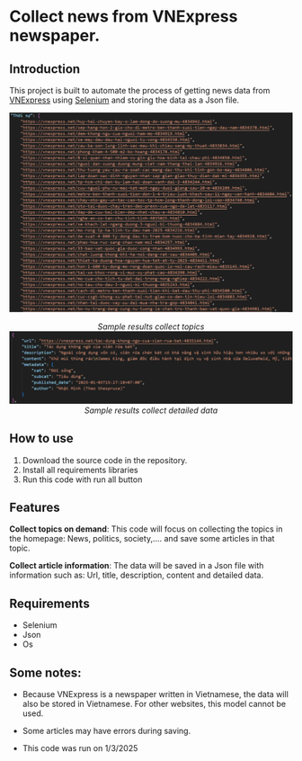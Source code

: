 # Collect news from VNExpress newspaper.
## Introduction
This project is built to automate the process of getting news data from [VNExpress](https://vnexpress.net/) using [Selenium](https://www.selenium.dev/) and storing the data as a Json file.

<p align="center">
  <img src="https://github.com/SaikySu/Collect_and_classify_news/blob/main/Data_Image/example1.png?raw=true" width="800"></br>
  <div style="text-align: center;"><i>Sample results collect topics</i></div>
  <img src="https://github.com/SaikySu/Collect_and_classify_news/blob/main/Data_Image/example2.png?raw=true" width="800"></br>
  <div style="text-align: center;"><i>Sample results collect detailed data</i></div>
</p>


## How to use
1. Download the source code in the repository.
2. Install all requirements libraries
3. Run this code with run all button

## Features
**Collect topics on demand**: This code will focus on collecting the topics in the homepage: News, politics, society,.... and save some articles in that topic.

**Collect article information**: The data will be saved in a Json file with information such as: Url, title, description, content and detailed data.

## Requirements
* Selenium
* Json
* Os

## Some notes:
* Because VNExpress is a newspaper written in Vietnamese, the data will also be stored in Vietnamese. For other websites, this model cannot be used.

* Some articles may have errors during saving.

* This code was run on 1/3/2025

